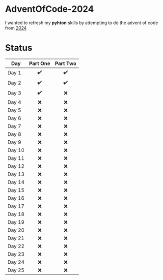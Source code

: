 # AdventOfCode-2024

I wanted to refresh my **pyhton** skills by attempting to do the advent of code from [2024](https://adventofcode.com/2024)

# Status

| Day  | Part One | Part Two | 
|---|:---:|:---:|
| Day 1| :heavy_check_mark: | :heavy_check_mark: |
| Day 2| :heavy_check_mark: | :heavy_check_mark: |
| Day 3| :heavy_check_mark: | :x: |
| Day 4| :x: | :x: |
| Day 5| :x: | :x: |
| Day 6| :x: | :x: |
| Day 7| :x: | :x: |
| Day 8| :x: | :x: |
| Day 9| :x: | :x: |
| Day 10| :x: | :x: |
| Day 11| :x: | :x: |
| Day 12| :x: | :x: |
| Day 13| :x: | :x: |
| Day 14| :x: |  :x:|
| Day 15|  :x:|  :x:|
| Day 16|  :x:|  :x:|
| Day 17|  :x:| :x: |
| Day 18|  :x:| :x: |
| Day 19|  :x:|  :x:|
| Day 20|  :x:|  :x:|
| Day 21|:x: |:x: |
| Day 22|:x: |:x: |
| Day 23| :x:| :x:|
| Day 24| :x:| :x:|
| Day 25| :x:|:x: |
